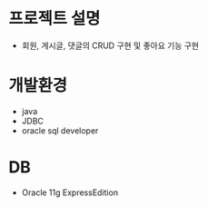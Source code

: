 # 프로젝트 설명

* 회원, 게시글, 댓글의 CRUD 구현 및 좋아요 기능 구현


# 개발환경

* java
* JDBC
* oracle sql developer

# DB

* Oracle 11g ExpressEdition

